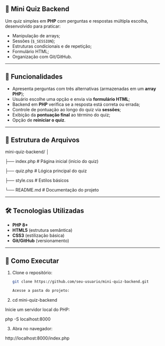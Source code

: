 ## 🎯 Mini Quiz Backend

Um quiz simples em **PHP** com perguntas e respostas múltipla escolha, desenvolvido para praticar:
- Manipulação de arrays;
- Sessões (`$_SESSION`);
- Estruturas condicionais e de repetição;
- Formulário HTML;
- Organização com Git/GitHub.

---

## 🚀 Funcionalidades
- Apresenta perguntas com três alternativas (armazenadas em um **array PHP**);
- Usuário escolhe uma opção e envia via **formulário HTML**;
- Backend em **PHP** verifica se a resposta está correta ou errada;
- Controle de pontuação ao longo do quiz via **sessões**;
- Exibição da **pontuação final** ao término do quiz;
- Opção de **reiniciar o quiz**.

---

## 📂 Estrutura de Arquivos

mini-quiz-backend/
│

├── index.php # Página inicial (início do quiz)

├── quiz.php # Lógica principal do quiz

├── style.css # Estilos básicos

└── README.md # Documentação do projeto

---

## 🛠️ Tecnologias Utilizadas
- **PHP 8+**
- **HTML5** (estrutura semântica)
- **CSS3** (estilização básica)
- **Git/GitHub** (versionamento)

---

## 📖 Como Executar
1. Clone o repositório:
   ```bash
   git clone https://github.com/seu-usuario/mini-quiz-backend.git

   Acesse a pasta do projeto:

2. cd mini-quiz-backend


Inicie um servidor local do PHP:

php -S localhost:8000


3. Abra no navegador:

http://localhost:8000/index.php
